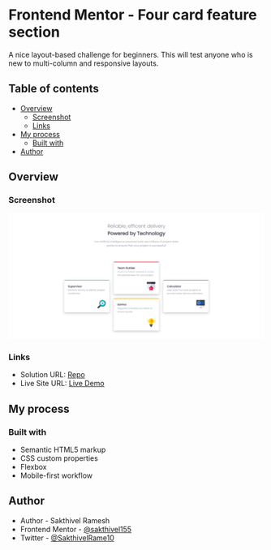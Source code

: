 # Frontend Mentor - Four card feature section

A nice layout-based challenge for beginners. This will test anyone who is new to multi-column and responsive layouts.

## Table of contents

- [Overview](#overview)
  - [Screenshot](#screenshot)
  - [Links](#links)
- [My process](#my-process)
  - [Built with](#built-with)
- [Author](#author)


## Overview

### Screenshot

![](./preview.png)
 
### Links

- Solution URL: [Repo](https://github.com/sakthivel155/four-card-feature-section-master)
- Live Site URL: [Live Demo](https://sakthivel155.github.io/four-card-feature-section-master/)

## My process

### Built with

- Semantic HTML5 markup
- CSS custom properties
- Flexbox
- Mobile-first workflow

## Author

- Author - Sakthivel Ramesh
- Frontend Mentor - [@sakthivel155](https://www.frontendmentor.io/profile/sakthivel155)
- Twitter - [@SakthivelRame10](https://x.com/SakthivelRame10)

